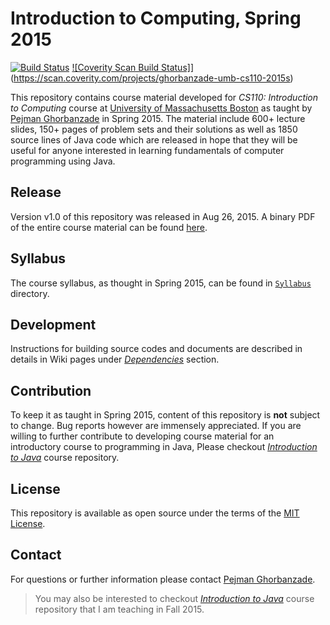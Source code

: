 # Introduction to Computing, Spring 2015
[![Build Status](https://secure.travis-ci.org/ghorbanzade/UMB-CS110-2015S.svg?branch=master)](http://travis-ci.org/ghorbanzade/UMB-CS110-2015S)
[![Coverity Scan Build Status]](https://img.shields.io/coverity/scan/6146.svg)](https://scan.coverity.com/projects/ghorbanzade-umb-cs110-2015s)

This repository contains course material developed for *CS110: Introduction to Computing* course at [University of Massachusetts Boston] as taught by [Pejman Ghorbanzade] in Spring 2015. The material include 600+ lecture slides, 150+ pages of problem sets and their solutions as well as 1850 source lines of Java code which are released in hope that they will be useful for anyone interested in learning fundamentals of computer programming using Java.

## Release
Version v1.0 of this repository was released in Aug 26, 2015. A binary PDF of the entire course material can be found [here](https://github.com/ghorbanzade/UMB-CS110-2015S/releases/download/v1.0/course-material.pdf).

## Syllabus
The course syllabus, as thought in Spring 2015, can be found in [`Syllabus`] directory.

## Development
Instructions for building source codes and documents are described in details in Wiki pages under _[Dependencies]_ section.

## Contribution
To keep it as taught in Spring 2015, content of this repository is **not** subject to change. Bug reports however are immensely appreciated. If you are willing to further contribute to developing course material for an introductory course to programming in Java, Please checkout _[Introduction to Java]_ course repository.

## License
This repository is available as open source under the terms of the [MIT License].

## Contact
For questions or further information please contact [Pejman Ghorbanzade].

> You may also be interested to checkout _[Introduction to Java]_ course repository that I am teaching in Fall 2015.

[University of Massachusetts Boston]: http://www.umb.edu
[Pejman Ghorbanzade]: http://www.ghorbanzade.com
[Dependencies]: https://github.com/ghorbanzade/UMB-CS110-2015S/wiki/Dependencies
[MIT License]: https://github.com/ghorbanzade/UMB-CS110-2015S/blob/master/LICENSE
[`Syllabus`]: https://github.com/ghorbanzade/UMB-CS110-2015S/blob/master/syllabus
[java-101]: https://github.com/ghorbanzade/java-101/
[Introduction to Java]: https://github.com/ghorbanzade/UMB-CS114-2015F/

